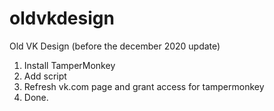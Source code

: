 # oldvkdesign
Old VK Design (before the december 2020 update)

1) Install TamperMonkey 
2) Add script
3) Refresh vk.com page and grant access for tampermonkey
4) Done.
